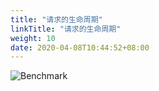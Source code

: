 ```yaml
---
title: "请求的生命周期"
linkTitle: "请求的生命周期"
weight: 10
date: 2020-04-08T10:44:52+08:00
---
```


![Benchmark](/img/request-lifecycle.png)
